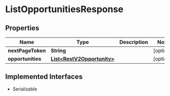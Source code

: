 

# ListOpportunitiesResponse


## Properties

| Name | Type | Description | Notes |
|------------ | ------------- | ------------- | -------------|
|**nextPageToken** | **String** |  |  [optional] |
|**opportunities** | [**List&lt;RestV2Opportunity&gt;**](RestV2Opportunity.md) |  |  [optional] |


## Implemented Interfaces

* Serializable

